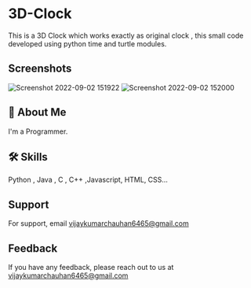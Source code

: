 # 3D-Clock


This is a 3D Clock which works exactly as original clock , this small code developed using python time and turtle modules.
## Screenshots

![Screenshot 2022-09-02 151922](https://user-images.githubusercontent.com/89354259/188114444-78bd0e9e-c93e-421f-a86d-8208fb84fdcc.png)
![Screenshot 2022-09-02 152000](https://user-images.githubusercontent.com/89354259/188114451-07c7560a-d92d-40e3-8136-fd55c1ba07de.png)

## 🚀 About Me
I'm a Programmer.



## 🛠 Skills
Python , Java , C , C++ ,Javascript, HTML, CSS...


## Support

For support, email vijaykumarchauhan6465@gmail.com 


## Feedback

If you have any feedback, please reach out to us at vijaykumarchauhan6465@gmail.com

